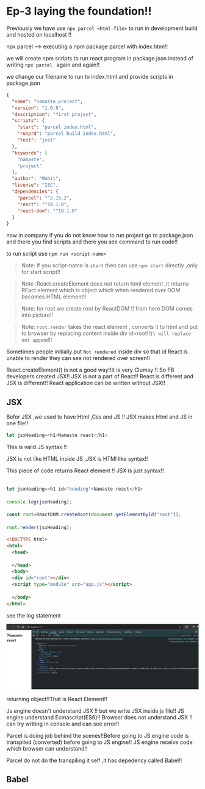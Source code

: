 # Ep-3 laying the foundation!!

Previously we have use `npx parcel <html-file>` to run in development build and hosted on localhost !!

npx parcel --> executing a npm package parcel with index.html!!

we will create npm scripts to run react program in package.json instead of writing `npx parcel ` again and again!!

we change our filename to run to index.html and provide scripts in package.json

```json
{
  "name": "namaste_project",
  "version": "1.0.0",
  "description": "first project",
  "scripts": {
    "start": "parcel index.html",
    "runprd": "parcel build index.html",
    "test": "jest"
  },
  "keywords": [
    "namaste",
    "project"
  ],
  "author": "Mohit",
  "license": "ISC",
  "dependencies": {
    "parcel": "^2.15.2",
    "react": "^19.1.0",
    "react-dom": "^19.1.0"
  }
}
```

now in company if you do not know how to run project go to package.json and there you find scripts and there you see command to run code!!

to run script use `npm run <script-name>`

>Note: If you script-name is `start` then can use `npm start` directly ,only for start script!!

>Note :React.createElement does not return html element ,it returns REact element which is object which when rendered over DOM becomes HTML element!!

>Note: for root we create root by ReactDOM !! from here DOM comes into picture!!

>Note: `root.render` takes the react element , converts it to html and put to browser by replacing content inside div id=root!!`It will replace not append`!!

Sometimes people initially put `Not rendered` inside div so that id React is unable to render they can see not rendered over screen!!

React.createElement() is not a good way!!It is very Clumsy !! So FB developers created JSX!! JSX is not a part of React!! React is different and JSX is different!! React application can be written without JSX!!

## JSX

Befor JSX ,we used to have Html ,Css and JS !! JSX makes Html and JS in one file!!

```javascript
let jsxHeading=<h1>Namaste react</h1>
```
This is valid JS syntax !!

JSX is not like HTML inside JS ,JSX is HTMl like syntax!!

This piece of code returns React element !! JSX is just syntax!!

```js

let jsxHeading=<h1 id="heading">Namaste react</h1>

console.log(jsxHeading);

const root=ReactDOM.createRoot(document.getElementById("root"));

root.render(jsxHeading);
```

```html
<!DOCTYPE html>
<html>
  <head>

  </head>
  <body>
  <div id="root"></div>
  <script type="module" src="app.js"></script>

  </body>
</html>


```

see the log statement 

![alt text](image.png)

returning object!!That is React Element!!

Js engine doesn't understand JSX !! but we write JSX inside js file!! JS engine understand Ecmascript(ES6)!! Browser does not understand JSX !! can try writing in console and can see error!!

Parcel is doing job behind the scenes!!Before going to JS engine code is transpiled (converted) before going to JS engine!! JS engine receive code which browser can understand!!

Parcel do not do the transpiling it self ,it has depedency called Babel!!


## Babel






































